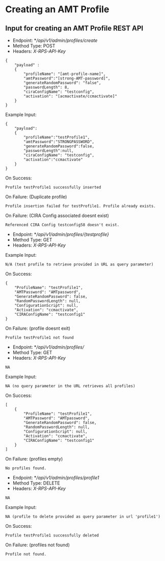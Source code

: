 
# Creating an AMT Profile

## Input for creating an AMT Profile REST API


* Endpoint: **/api/v1/admin/profiles/create*
* Method Type: POST
* Headers: *X-RPS-API-Key*

```
{
	"payload" :  
    {
        "profileName": "[amt-profile-name]",
        "amtPassword":"[strong-AMT-password]",
        "generateRandomPassword": "false",
        "passwordLength": 8,
        "ciraConfigName": "testconfig",
        "activation": "[acmactivate/ccmactivate]"
    }
}
```

Example Input:

```
{
    "payload":
    {
        "profileName":"testProfile1",
        "amtPassword":"STRONGPASSWORD",
        "generateRandomPassword":false,
        "passwordLength":null,
        "ciraConfigName": "testconfig",
        "activation":"ccmactivate"
    }
}
```

On Success:

```
Profile testProfile1 successfully inserted
```

On Failure: (Duplicate profile)

```
Profile insertion failed for testProfile1. Profile already exists. 
```

On Failure: (CIRA Config associated doesnt exist)

```
Referenced CIRA Config testconfig58 doesn't exist.
```


* Endpoint: **/api/v1/admin/profiles/{testprofile}*
* Method Type: GET
* Headers: *X-RPS-API-Key*


Example Input:

```
N/A (test profile to retrieve provided in URL as query parameter)
```

On Success:

```
{
    "ProfileName": "testProfile1",
    "AMTPassword": "AMTpassword",
    "GenerateRandomPassword": false,
    "RandomPasswordLength": null,
    "ConfigurationScript": null,
    "Activation": "ccmactivate",
    "CIRAConfigName": "testconfig1"
}
```

On Failure: (profile doesnt exit)

```
Profile testProfile1 not found
```



* Endpoint: **/api/v1/admin/profiles/*
* Method Type: GET
* Headers: *X-RPS-API-Key*

```
NA
```

Example Input:

```
NA (no query parameter in the URL retrieves all profiles)
```

On Success:

```
[
    {
        "ProfileName": "testProfile1",
        "AMTPassword": "AMTpassword",
        "GenerateRandomPassword": false,
        "RandomPasswordLength": null,
        "ConfigurationScript": null,
        "Activation": "ccmactivate",
        "CIRAConfigName": "testconfig1"
    }
]
```

On Failure: (profiles empty)

```
No profiles found.
```



* Endpoint: **/api/v1/admin/profiles/profile1*
* Method Type: DELETE
* Headers: *X-RPS-API-Key*

```
NA
```

Example Input:

```
NA (profile to delete provided as query parameter in url 'profile1')
```

On Success:

```
Profile testProfile1 successfully deleted
```

On Failure: (profiles not found)

```
Profile not found.
```
